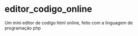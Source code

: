 # editor_codigo_online
Um mini editor de codigo html online, feito com a linguagem de programação php 
